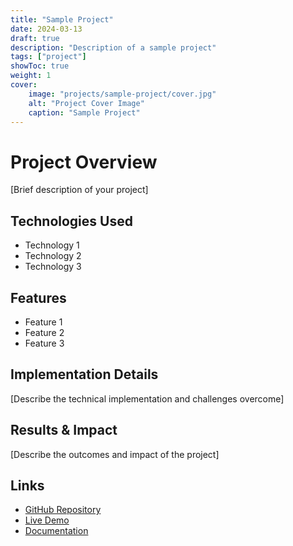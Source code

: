 ```yaml
---
title: "Sample Project"
date: 2024-03-13
draft: true
description: "Description of a sample project"
tags: ["project"]
showToc: true
weight: 1
cover:
    image: "projects/sample-project/cover.jpg"
    alt: "Project Cover Image"
    caption: "Sample Project"
---
```


# Project Overview

[Brief description of your project]

## Technologies Used

- Technology 1
- Technology 2
- Technology 3

## Features

- Feature 1
- Feature 2
- Feature 3

## Implementation Details

[Describe the technical implementation and challenges overcome]

## Results & Impact

[Describe the outcomes and impact of the project]

## Links

- [GitHub Repository](#)
- [Live Demo](#)
- [Documentation](#) 